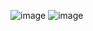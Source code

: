 ![image](https://github.com/Ferrari25/AngularProducts_v2/assets/114886316/2c9a770f-3aff-4d19-bdef-58c37c692ef8)
![image](https://github.com/Ferrari25/AngularProducts_v2/assets/114886316/fab03642-6047-45ad-940a-99d1500cf4c7)
